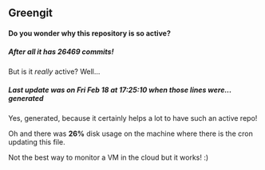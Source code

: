 ## Greengit

#### Do you wonder why this repository is so active?

##### After all it has 26469 commits!

But is it *really* active? Well...

##### Last update was on Fri Feb 18 at 17:25:10 when those lines were... generated

Yes, generated, because it certainly helps a lot to have such an active repo!

Oh and there was **26%** disk usage on the machine
where there is the cron updating this file.

Not the best way to monitor a VM in the cloud but it works! :)
